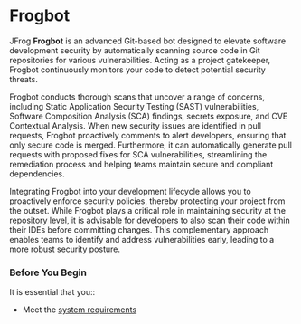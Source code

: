 # Frogbot

JFrog **Frogbot** is an advanced Git-based bot designed to elevate software development security by automatically scanning source code in Git repositories for various vulnerabilities. Acting as a project gatekeeper, Frogbot continuously monitors your code to detect potential security threats.

Frogbot conducts thorough scans that uncover a range of concerns, including Static Application Security Testing (SAST) vulnerabilities, Software Composition Analysis (SCA) findings, secrets exposure, and CVE Contextual Analysis. When new security issues are identified in pull requests, Frogbot proactively comments to alert developers, ensuring that only secure code is merged. Furthermore, it can automatically generate pull requests with proposed fixes for SCA vulnerabilities, streamlining the remediation process and helping teams maintain secure and compliant dependencies.

Integrating Frogbot into your development lifecycle allows you to proactively enforce security policies, thereby protecting your project from the outset. While Frogbot plays a critical role in maintaining security at the repository level, it is advisable for developers to also scan their code within their IDEs before committing changes. This complementary approach enables teams to identify and address vulnerabilities early, leading to a more robust security posture.

### Before You Begin

It is essential that you::

* Meet the [system requirements](../)
